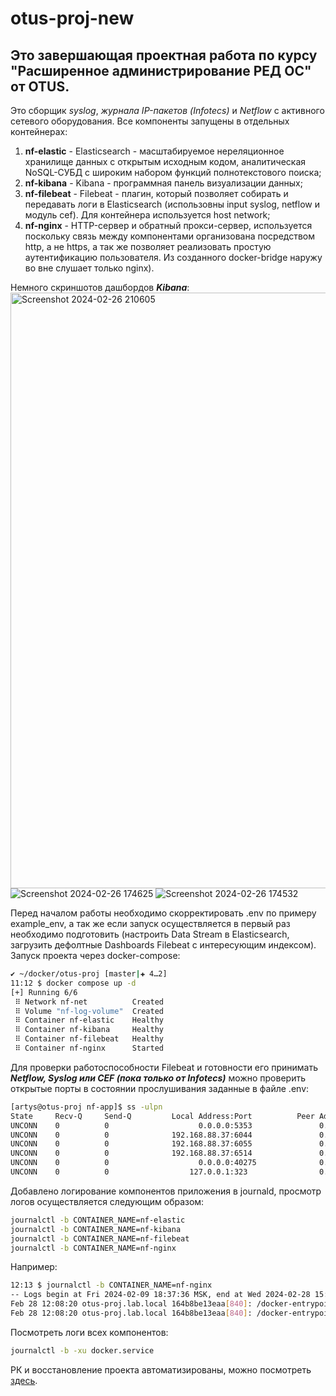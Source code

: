 # otus-proj-new

## Это завершающая проектная работа по курсу **"Расширенное администрирование РЕД ОС"** от **OTUS**.
Это сборщик _syslog_, _журнала IP-пакетов (Infotecs)_ и _Netflow_ с активного сетевого оборудования.
Все компоненты запущены в отдельных контейнерах:
1. **nf-elastic** - Elasticsearch - масштабируемое нереляционное хранилище данных с открытым исходным кодом, аналитическая NoSQL-СУБД с широким набором функций полнотекстового поиска;
2. **nf-kibana** - Kibana - программная панель визуализации данных;
3. **nf-filebeat** - Filebeat - плагин, который позволяет собирать и передавать логи в Elasticsearch (использовны input syslog, netflow и модуль cef). Для контейнера используется host network;
4. **nf-nginx** - HTTP-сервер и обратный прокси-сервер, используется поскольку связь между компонентами организована посредством http, а не https, а так же позволяет реализовать простую аутентификацию пользователя. Из созданного docker-bridge наружу во вне слушает только nginx).

Немного скриншотов дашбордов **_Kibana_**:
<img width="953" alt="Screenshot 2024-02-26 210605" src="https://github.com/artysleep/otus-proj-new/assets/7562889/bf7a7f9e-d386-476d-bb95-99163570e82c">
![Screenshot 2024-02-26 174625](https://github.com/artysleep/otus-proj-new/assets/7562889/90ee5c7e-50cb-4c77-b29c-087515c2e0b9)
![Screenshot 2024-02-26 174532](https://github.com/artysleep/otus-proj-new/assets/7562889/fda3612a-42e0-4a6c-954d-748b7264ac37)

Перед началом работы необходимо скорректировать .env по примеру example_env, а так же если запуск осуществляется в первый раз необходимо подготовить (настроить Data Stream в Elasticsearch, загрузить дефолтные Dashboards Filebeat с интересующим индексом).
Запуск проекта через docker-compose:
```sh
✔ ~/docker/otus-proj [master|✚ 4…2] 
11:12 $ docker compose up -d
[+] Running 6/6
 ⠿ Network nf-net          Created                                                                                                                                                                                          0.2s
 ⠿ Volume "nf-log-volume"  Created                                                                                                                                                                                          0.0s
 ⠿ Container nf-elastic    Healthy                                                                                                                                                                                        126.5s
 ⠿ Container nf-kibana     Healthy                                                                                                                                                                                        126.4s
 ⠿ Container nf-filebeat   Healthy                                                                                                                                                                                        136.8s
 ⠿ Container nf-nginx      Started  
```

Для проверки работоспособности Filebeat и готовности его принимать **_Netflow, Syslog или CEF (пока только от Infotecs)_** можно проверить открытые порты в состоянии прослушивания заданные в файле .env: 
```sh
[artys@otus-proj nf-app]$ ss -ulpn
State     Recv-Q     Send-Q         Local Address:Port          Peer Address:Port    Process
UNCONN    0          0                    0.0.0.0:5353               0.0.0.0:*
UNCONN    0          0              192.168.88.37:6044               0.0.0.0:*        users:(("filebeat",pid=115884,fd=19))
UNCONN    0          0              192.168.88.37:6055               0.0.0.0:*        users:(("filebeat",pid=115884,fd=17))
UNCONN    0          0              192.168.88.37:6514               0.0.0.0:*        users:(("filebeat",pid=115884,fd=18))
UNCONN    0          0                    0.0.0.0:40275              0.0.0.0:*
UNCONN    0          0                  127.0.0.1:323                0.0.0.0:*
```

Добавлено логирование компонентов приложения в journald, просмотр логов осуществляется следующим образом:
```sh
journalctl -b CONTAINER_NAME=nf-elastic
journalctl -b CONTAINER_NAME=nf-kibana
journalctl -b CONTAINER_NAME=nf-filebeat
journalctl -b CONTAINER_NAME=nf-nginx
```
Например:
```sh
12:13 $ journalctl -b CONTAINER_NAME=nf-nginx 
-- Logs begin at Fri 2024-02-09 18:37:36 MSK, end at Wed 2024-02-28 15:07:58 MSK. --
Feb 28 12:08:20 otus-proj.lab.local 164b8be13eaa[840]: /docker-entrypoint.sh: /docker-entrypoint.d/ is not empty, will attempt to perform configuration
Feb 28 12:08:20 otus-proj.lab.local 164b8be13eaa[840]: /docker-entrypoint.sh: Looking for shell scripts in /docker-entrypoint.d/
```
Посмотреть логи всех компонентов:
```sh
journalctl -b -xu docker.service
```

РК и восстановление проекта автоматизированы, можно посмотреть [здесь](https://github.com/artysleep/otus-proj-automatization/tree/main).